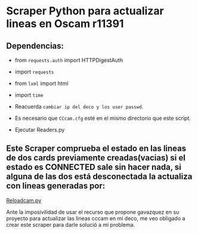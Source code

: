 # Scraper Python para actualizar lineas en Oscam r11391

## Dependencias:
- from `requests.auth` import HTTPDigestAuth

- import `requests`

- from `lxml` import html

- import `time`

- Reacuerda `cambiar ip del deco y los user passwd`.

- Es necesario que `CCcam.cfg` esté en el mismo directorio que este script.

- Ejecutar Readers.py

## Este Scraper comprueba el estado en las lineas de dos cards previamente creadas(vacias) si el estado es CONNECTED sale sin hacer nada, si alguna de las dos está desconectada la actualiza con lineas generadas por: 
[Reloadcam.py](https://github.com/gavazquez/ReloadCam "Gracias a gavazquez por este gran trabajo")

Ante la imposivilidad de usar el recurso que propone gavazquez en su proyecto para actualizar las lineas cccam en mi deco,
me veo obligado a crear este scraper para darle solució a mi problema.
